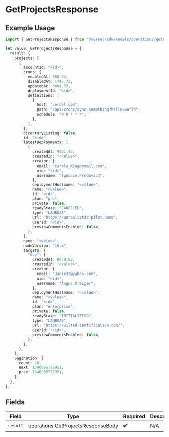 # GetProjectsResponse

## Example Usage

```typescript
import { GetProjectsResponse } from "@vercel/sdk/models/operations/getprojects.js";

let value: GetProjectsResponse = {
  result: {
    projects: [
      {
        accountId: "<id>",
        crons: {
          enabledAt: 360.34,
          disabledAt: 1747.72,
          updatedAt: 3891.35,
          deploymentId: "<id>",
          definitions: [
            {
              host: "vercel.com",
              path: "/api/crons/sync-something?hello=world",
              schedule: "0 0 * * *",
            },
          ],
        },
        directoryListing: false,
        id: "<id>",
        latestDeployments: [
          {
            createdAt: 9521.43,
            createdIn: "<value>",
            creator: {
              email: "Carole_King@gmail.com",
              uid: "<id>",
              username: "Ignacio.Predovic3",
            },
            deploymentHostname: "<value>",
            name: "<value>",
            id: "<id>",
            plan: "pro",
            private: false,
            readyState: "CANCELED",
            type: "LAMBDAS",
            url: "https://unrealistic-pilot.name",
            userId: "<id>",
            previewCommentsEnabled: false,
          },
        ],
        name: "<value>",
        nodeVersion: "16.x",
        targets: {
          "key": {
            createdAt: 9979.62,
            createdIn: "<value>",
            creator: {
              email: "Janie32@yahoo.com",
              uid: "<id>",
              username: "Angus.Kreiger",
            },
            deploymentHostname: "<value>",
            name: "<value>",
            id: "<id>",
            plan: "enterprise",
            private: false,
            readyState: "INITIALIZING",
            type: "LAMBDAS",
            url: "https://wilted-certification.com/",
            userId: "<id>",
            previewCommentsEnabled: false,
          },
        },
      },
    ],
    pagination: {
      count: 20,
      next: 1540095775951,
      prev: 1540095775951,
    },
  },
};
```

## Fields

| Field                                                                                    | Type                                                                                     | Required                                                                                 | Description                                                                              |
| ---------------------------------------------------------------------------------------- | ---------------------------------------------------------------------------------------- | ---------------------------------------------------------------------------------------- | ---------------------------------------------------------------------------------------- |
| `result`                                                                                 | [operations.GetProjectsResponseBody](../../models/operations/getprojectsresponsebody.md) | :heavy_check_mark:                                                                       | N/A                                                                                      |